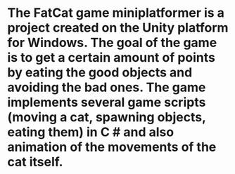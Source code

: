 # The FatCat game miniplatformer is a project created on the Unity platform for Windows. The goal of the game is to get a certain amount of points by eating the good objects and avoiding the bad ones. The game implements several game scripts (moving a cat, spawning objects, eating them) in C # and also animation of the movements of the cat itself.
